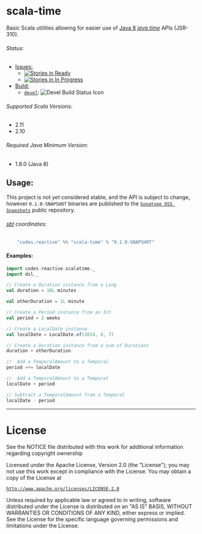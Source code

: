 scala-time
==========

Basic Scala utilities allowing for easier use of [Java 8][1] *[java.time][2]* APIs (JSR-310).

###### Status:
  - [Issues:][8]
    - [![Stories in Ready][10]][8]
    - [![Stories in In Progress][9]][8]
  - [Build:][11]
    - [`devel`][7]: ![Devel Build Status Icon][3]

###### Supported Scala Versions:
- 2.11
- 2.10

###### Required Java Minimum Version:
- 1.8.0 (Java 8)

Usage:
-----
This project is not *yet* considered stable, and the API is subject to change, however `0.1.0-SNAPSHOT` binaries are
published to the [`Sonatype OSS Snapshots`][5] public repository.

###### [sbt][6] coordinates:

```scala
    "codes.reactive" %% "scala-time" % "0.1.0-SNAPSHOT"
```

#### Examples:
```scala
import codes.reactive.scalatime._
import dsl._

// Create a Duration instance from a Long
val duration = 10L minutes

val otherDuration = 1L minute

// Create a Period instance from an Int
val period = 2 weeks

// Create a LocalDate instance
val localDate = LocalDate.of(2014, 6, 7)

// Create a Duration instance from a sum of Durations
duration + otherDuration

//  Add a TemporalAmount to a Temporal
period <+= localDate

//  Add a TemporalAmount to a Temporal
localDate + period

// Subtract a TemporalAmount from a Temporal
localDate - period
```


__________________________________


License
=======
See the NOTICE file distributed with this work for additional
information regarding copyright ownership

Licensed under the Apache License, Version 2.0 (the "License");
you may not use this work except in compliance with the License.
You may obtain a copy of the License at

 [`http://www.apache.org/licenses/LICENSE-2.0`][4]

Unless required by applicable law or agreed to in writing, software
distributed under the License is distributed on an "AS IS" BASIS,
WITHOUT WARRANTIES OR CONDITIONS OF ANY KIND, either express or implied.
See the License for the specific language governing permissions and
limitations under the License.


[1]: http://www.oracle.com/technetwork/java/javase/overview/java8-2100321.html
[2]: http://docs.oracle.com/javase/8/docs/api/java/time/package-summary.html
[3]: https://reactive.codes/ci/app/rest/builds/buildType(id:ScalaTime_Devel),branch:devel/statusIcon
[4]: http://www.apache.org/licenses/LICENSE-2.0
[5]: https://oss.sonatype.org/content/repositories/snapshots
[6]: http://scala-sbt.org
[7]: https://reactive.codes/ci/viewLog.html?buildTypeId=ScalaTime_Devel&buildId=lastFinished&buildBranch=devel
[8]: https://waffle.io/reactivecodes/scala-time
[9]: https://badge.waffle.io/reactivecodes/scala-time.png?label=in%20progress&title=InProgress
[10]: https://badge.waffle.io/reactivecodes/scala-time.png?label=ready&title=Ready
[11]: https://reactive.codes/ci/project.html?projectId=ScalaTime&tab=projectOverview
